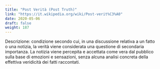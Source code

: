 ```yaml
---
title: "Post Verità (Post Truth)"
link: "https://it.wikipedia.org/wiki/Post-verit%C3%A0"
date: 2020-05-06
draft: false
weight: 187
---
```


Descrizione: condizione secondo cui, in una discussione relativa a un fatto o una notizia, la verità viene considerata una questione di secondaria importanza. La notizia viene percepita e accettata come vera dal pubblico sulla base di emozioni e sensazioni, senza alcuna analisi concreta della effettiva veridicità dei fatti raccontati.
